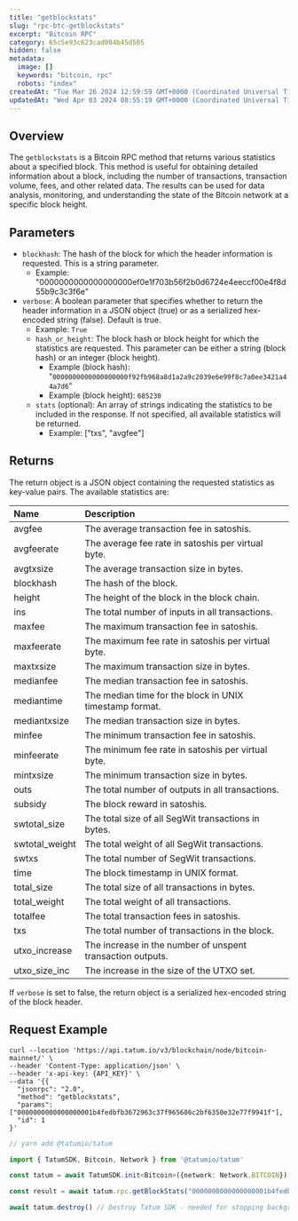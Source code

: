 ```yaml
---
title: "getblockstats"
slug: "rpc-btc-getblockstats"
excerpt: "Bitcoin RPC"
category: 65c5e93c623cad004b45d505
hidden: false
metadata: 
  image: []
  keywords: "bitcoin, rpc"
  robots: "index"
createdAt: "Tue Mar 26 2024 12:59:59 GMT+0000 (Coordinated Universal Time)"
updatedAt: "Wed Apr 03 2024 08:55:19 GMT+0000 (Coordinated Universal Time)"
---
```

## Overview

The `getblockstats` is a Bitcoin RPC method that returns various statistics about a specified block. This method is useful for obtaining detailed information about a block, including the number of transactions, transaction volume, fees, and other related data. The results can be used for data analysis, monitoring, and understanding the state of the Bitcoin network at a specific block height.

## Parameters

- `blockhash`: The hash of the block for which the header information is requested. This is a string parameter.
  - Example: "0000000000000000000ef0e1f703b56f2b0d6724e4eeccf00e4f8d55b9c3c3f6e"
- `verbose`: A boolean parameter that specifies whether to return the header information in a JSON object (true) or as a serialized hex-encoded string (false). Default is true.
  - Example: `True`
  - `hash_or_height`: The block hash or block height for which the statistics are requested. This parameter can be either a string (block hash) or an integer (block height).
    - Example (block hash): "`0000000000000000000f92fb968a8d1a2a9c2039e6e99f8c7a0ee3421a44a7d6`"
    - Example (block height): `685230`
  - `stats` (optional): An array of strings indicating the statistics to be included in the response. If not specified, all available statistics will be returned.
    - Example: ["txs", "avgfee"]

## Returns

The return object is a JSON object containing the requested statistics as key-value pairs. The available statistics are:

| Name           | Description                                                |
| :------------- | :--------------------------------------------------------- |
| avgfee         | The average transaction fee in satoshis.                   |
| avgfeerate     | The average fee rate in satoshis per virtual byte.         |
| avgtxsize      | The average transaction size in bytes.                     |
| blockhash      | The hash of the block.                                     |
| height         | The height of the block in the block chain.                |
| ins            | The total number of inputs in all transactions.            |
| maxfee         | The maximum transaction fee in satoshis.                   |
| maxfeerate     | The maximum fee rate in satoshis per virtual byte.         |
| maxtxsize      | The maximum transaction size in bytes.                     |
| medianfee      | The median transaction fee in satoshis.                    |
| mediantime     | The median time for the block in UNIX timestamp format.    |
| mediantxsize   | The median transaction size in bytes.                      |
| minfee         | The minimum transaction fee in satoshis.                   |
| minfeerate     | The minimum fee rate in satoshis per virtual byte.         |
| mintxsize      | The minimum transaction size in bytes.                     |
| outs           | The total number of outputs in all transactions.           |
| subsidy        | The block reward in satoshis.                              |
| swtotal_size   | The total size of all SegWit transactions in bytes.        |
| swtotal_weight | The total weight of all SegWit transactions.               |
| swtxs          | The total number of SegWit transactions.                   |
| time           | The block timestamp in UNIX format.                        |
| total_size     | The total size of all transactions in bytes.               |
| total_weight   | The total weight of all transactions.                      |
| totalfee       | The total transaction fees in satoshis.                    |
| txs            | The total number of transactions in the block.             |
| utxo_increase  | The increase in the number of unspent transaction outputs. |
| utxo_size_inc  | The increase in the size of the UTXO set.                  |

If `verbose` is set to false, the return object is a serialized hex-encoded string of the block header.

## Request Example

```curl cURL
curl --location 'https://api.tatum.io/v3/blockchain/node/bitcoin-mainnet/' \
--header 'Content-Type: application/json' \
--header 'x-api-key: {API_KEY}' \
--data '{{
  "jsonrpc": "2.0",
  "method": "getblockstats",
  "params": ["0000000000000000001b4fedbfb3672963c37f965686c2bf6350e32e77f9941f"],
  "id": 1
}'
```
```typescript JS SDK
// yarn add @tatumio/tatum

import { TatumSDK, Bitcoin, Network } from '@tatumio/tatum'

const tatum = await TatumSDK.init<Bitcoin>({network: Network.BITCOIN})

const result = await tatum.rpc.getBlockStats("0000000000000000001b4fedbfb3672963c37f965686c2bf6350e32e77f9941f")

await tatum.destroy() // Destroy Tatum SDK - needed for stopping background jobs
```
